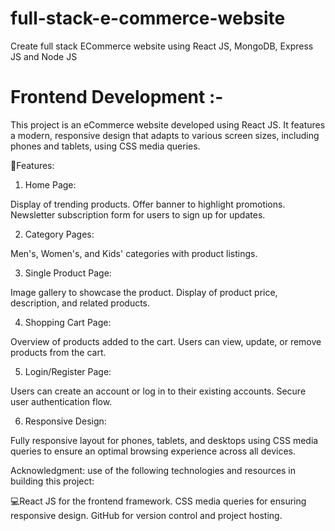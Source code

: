 # full-stack-e-commerce-website
Create full stack ECommerce website using React JS, MongoDB, Express JS and Node JS

# Frontend Development :-
This project is an eCommerce website developed using React JS. It features a modern, responsive design that adapts to various screen sizes, including phones and tablets, using CSS media queries.

🎯Features:

1. Home Page:
   
Display of trending products.
Offer banner to highlight promotions.
Newsletter subscription form for users to sign up for updates.

2. Category Pages:
   
Men's, Women's, and Kids' categories with product listings.

3. Single Product Page:
   
Image gallery to showcase the product.
Display of product price, description, and related products.

4. Shopping Cart Page:
   
Overview of products added to the cart.
Users can view, update, or remove products from the cart.

5. Login/Register Page:
    
Users can create an account or log in to their existing accounts.
Secure user authentication flow.

6. Responsive Design:
    
Fully responsive layout for phones, tablets, and desktops using CSS media queries to ensure an optimal browsing experience across all devices.

Acknowledgment:
use of the following technologies and resources in building this project:

💻React JS for the frontend framework.
CSS media queries for ensuring responsive design.
GitHub for version control and project hosting.
